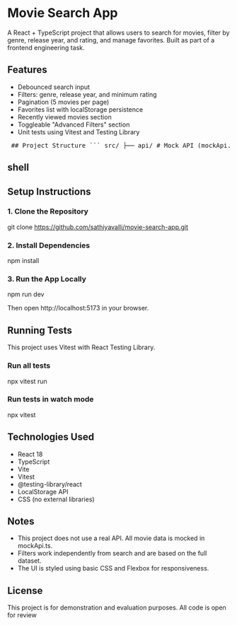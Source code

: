 # Movie Search App

A React + TypeScript project that allows users to search for movies, filter by genre, release year, and rating, and manage favorites. Built as part of a frontend engineering task.

## Features

- Debounced search input
- Filters: genre, release year, and minimum rating
- Pagination (5 movies per page)
- Favorites list with localStorage persistence
- Recently viewed movies section
- Toggleable "Advanced Filters" section
- Unit tests using Vitest and Testing Library

<pre> ## Project Structure ``` src/ ├── api/ # Mock API (mockApi.ts) ├── context/ # Favorites context with reducer ├── pages/ # Home, Details, Favorites │ └── tests/ # Page-specific unit tests ├── styles/ # Global CSS styles ├── types/ # Shared TypeScript types ├── App.tsx # Main route definitions ├── main.tsx # App entry point ``` </pre>

## shell
## Setup Instructions

### 1. Clone the Repository
git clone https://github.com/sathiyavalli/movie-search-app.git

### 2. Install Dependencies
npm install

### 3. Run the App Locally
npm run dev

Then open http://localhost:5173 in your browser.

## Running Tests

This project uses Vitest with React Testing Library.

### Run all tests
npx vitest run

### Run tests in watch mode
npx vitest

## Technologies Used
- React 18
- TypeScript
- Vite
- Vitest
- @testing-library/react
- LocalStorage API
- CSS (no external libraries)

## Notes

- This project does not use a real API. All movie data is mocked in mockApi.ts.
- Filters work independently from search and are based on the full dataset.
- The UI is styled using basic CSS and Flexbox for responsiveness.

## License
This project is for demonstration and evaluation purposes. All code is open for review
